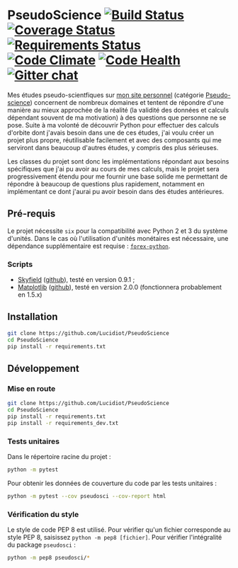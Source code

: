 # PseudoScience [![Build Status](https://travis-ci.org/Lucidiot/PseudoScience.svg?branch=master)](https://travis-ci.org/Lucidiot/PseudoScience) [![Coverage Status](https://coveralls.io/repos/github/Lucidiot/PseudoScience/badge.svg?branch=master)](https://coveralls.io/github/Lucidiot/PseudoScience?branch=master) [![Requirements Status](https://requires.io/github/Lucidiot/PseudoScience/requirements.svg?branch=master)](https://requires.io/github/Lucidiot/PseudoScience/requirements/?branch=master) [![Code Climate](https://codeclimate.com/github/Lucidiot/PseudoScience/badges/gpa.svg)](https://codeclimate.com/github/Lucidiot/PseudoScience) [![Code Health](https://landscape.io/github/Lucidiot/PseudoScience/master/landscape.svg?style=flat)](https://landscape.io/github/Lucidiot/PseudoScience/master) [![Gitter chat](https://badges.gitter.im/gitterHQ/gitter.png)](https://gitter.im/BrainshitPseudoScience/Lobby)

Mes études pseudo-scientfiques sur [mon site personnel](http://brainshit.fr) (catégorie [Pseudo-science](https://brainshit.fr/category/3)) concernent de nombreux domaines et tentent de répondre d'une manière au mieux approchée de la réalité (la validité des données et calculs dépendant souvent de ma motivation) à des questions que personne ne se pose. Suite à ma volonté de découvrir Python pour effectuer des calculs d'orbite dont j'avais besoin dans une de ces études, j'ai voulu créer un projet plus propre, réutilisable facilement et avec des composants qui me serviront dans beaucoup d'autres études, y compris des plus sérieuses.

Les classes du projet sont donc les implémentations répondant aux besoins spécifiques que j'ai pu avoir au cours de mes calculs, mais le projet sera progressivement étendu pour me fournir une base solide me permettant de répondre à beaucoup de questions plus rapidement, notamment en implémentant ce dont j'aurai pu avoir besoin dans des études antérieures.

## Pré-requis

Le projet nécessite `six` pour la compatibilité avec Python 2 et 3 du système d'unités. Dans le cas où l'utilisation d'unités monétaires est nécessaire, une dépendance supplémentaire est requise : [`forex-python`](https://pypi.python.org/pypi/forex-python).

### Scripts

* [Skyfield](http://rhodesmill.org/skyfield/) ([github](https://github.com/brandon-rhodes/python-skyfield/)), testé en version 0.9.1 ;
* [Matplotlib](http://matplotlib.org) ([github](https://github.com/matplotlib/matplotlib)), testé en version 2.0.0 (fonctionnera probablement en 1.5.x)

## Installation

``` bash
git clone https://github.com/Lucidiot/PseudoScience
cd PseudoScience
pip install -r requirements.txt
```

## Développement

### Mise en route

``` bash
git clone https://github.com/Lucidiot/PseudoScience
cd PseudoScience
pip install -r requirements.txt
pip install -r requirements_dev.txt
```

### Tests unitaires

Dans le répertoire racine du projet :

``` bash
python -m pytest
```

Pour obtenir les données de couverture du code par les tests unitaires :

``` bash
python -m pytest --cov pseudosci --cov-report html
```

### Vérification du style

Le style de code PEP 8 est utilisé. Pour vérifier qu'un fichier corresponde au style PEP 8, saisissez `python -m pep8 [fichier]`. Pour vérifier l'intégralité du package `pseudosci` :

``` bash
python -m pep8 pseudosci/*
```
